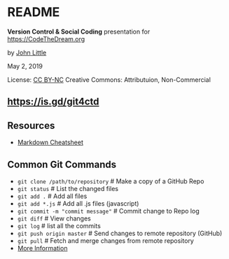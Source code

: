 # README

**Version Control & Social Coding** presentation for https://CodeTheDream.org

by [John Little](https://JohnLittle.info/)

May 2, 2019

License:  [CC BY-NC](https://creativecommons.org/licenses/by-nc/4.0/)
Creative Commons:  Attributuion, Non-Commercial

## https://is.gd/git4ctd

## Resources

- [Markdown Cheatsheet](https://github.com/adam-p/markdown-here/wiki/Markdown-Cheatsheet)

## Common Git Commands

- `git clone /path/to/repository`   # Make a copy of a GitHub Repo
- `git status`              # List the changed files
- `git add .`               # Add all files
- `git add *.js`            # Add all .js files (javascript)
- `git commit -m "commit message"`     # Commit change to Repo log
- `git diff`                # View changes
- `git log`                 # list all the commits
- `git push origin master`  # Send changes to remote repository (GitHub)
- `git pull`                # Fetch and merge changes from remote repository
- [More Information](https://confluence.atlassian.com/bitbucketserver/basic-git-commands-776639767.html)

